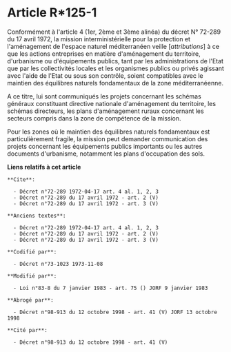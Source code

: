 # Article R*125-1

Conformément à l'article 4 (1er, 2ème et 3ème alinéa) du décret N° 72-289 du 17 avril 1972, la mission interministérielle
pour la protection et l'aménagement de l'espace naturel méditerranéen veille [*attributions*] à ce que les actions
entreprises en matière d'aménagement du territoire, d'urbanisme ou d'équipements publics, tant par les administrations de
l'Etat que par les collectivités locales et les organismes publics ou privés agissant avec l'aide de l'Etat ou sous son
contrôle, soient compatibles avec le maintien des équilibres naturels fondamentaux de la zone méditerranéenne.

A ce titre, lui sont communiqués les projets concernant les schémas généraux constituant directive nationale d'aménagement du
territoire, les schémas directeurs, les plans d'aménagement ruraux concernant les secteurs compris dans la zone de compétence
de la mission.

Pour les zones où le maintien des équilibres naturels fondamentaux est particulièrement fragile, la mission peut demander
communication des projets concernant les équipements publics importants ou les autres documents d'urbanisme, notamment les
plans d'occupation des sols.

**Liens relatifs à cet article**

	**Cite**:

	  - Décret n°72-289 1972-04-17 art. 4 al. 1, 2, 3
	  - Décret n°72-289 du 17 avril 1972 - art. 2 (V)
	  - Décret n°72-289 du 17 avril 1972 - art. 3 (V)

	**Anciens textes**:

	  - Décret n°72-289 1972-04-17 art. 4 al. 1, 2, 3
	  - Décret n°72-289 du 17 avril 1972 - art. 2 (V)
	  - Décret n°72-289 du 17 avril 1972 - art. 3 (V)

	**Codifié par**:

	  - Décret n°73-1023 1973-11-08

	**Modifié par**:

	  - Loi n°83-8 du 7 janvier 1983 - art. 75 () JORF 9 janvier 1983

	**Abrogé par**:

	  - Décret n°98-913 du 12 octobre 1998 - art. 41 (V) JORF 13 octobre 1998

	**Cité par**:

	  - Décret n°98-913 du 12 octobre 1998 - art. 41 (V)
